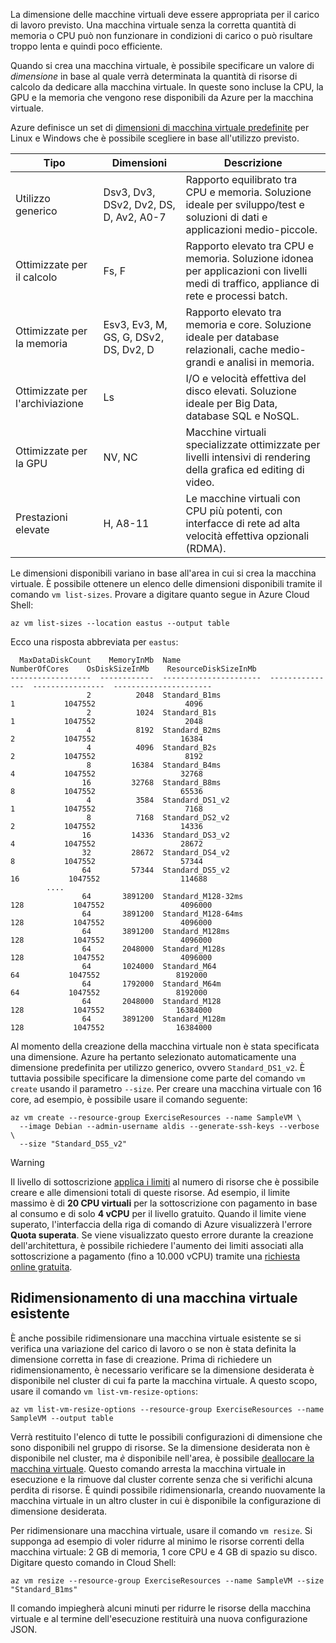 La dimensione delle macchine virtuali deve essere appropriata per il carico di lavoro previsto. Una macchina virtuale senza la corretta quantità di memoria o CPU può non funzionare in condizioni di carico o può risultare troppo lenta e quindi poco efficiente. 

Quando si crea una macchina virtuale, è possibile specificare un valore di _dimensione_ in base al quale verrà determinata la quantità di risorse di calcolo da dedicare alla macchina virtuale. In queste sono incluse la CPU, la GPU e la memoria che vengono rese disponibili da Azure per la macchina virtuale.

Azure definisce un set di [dimensioni di macchina virtuale predefinite](https://docs.microsoft.com/azure/virtual-machines/linux/sizes) per Linux e Windows che è possibile scegliere in base all'utilizzo previsto. 

| Tipo | Dimensioni | Descrizione |
|------|-------|-------------|
| Utilizzo generico   | Dsv3, Dv3, DSv2, Dv2, DS, D, Av2, A0-7 | Rapporto equilibrato tra CPU e memoria. Soluzione ideale per sviluppo/test e soluzioni di dati e applicazioni medio-piccole. |
| Ottimizzate per il calcolo | Fs, F | Rapporto elevato tra CPU e memoria. Soluzione idonea per applicazioni con livelli medi di traffico, appliance di rete e processi batch. |
| Ottimizzate per la memoria  | Esv3, Ev3, M, GS, G, DSv2, DS, Dv2, D   | Rapporto elevato tra memoria e core. Soluzione ideale per database relazionali, cache medio-grandi e analisi in memoria. |
| Ottimizzate per l'archiviazione | Ls | I/O e velocità effettiva del disco elevati. Soluzione ideale per Big Data, database SQL e NoSQL. |
| Ottimizzate per la GPU | NV, NC | Macchine virtuali specializzate ottimizzate per livelli intensivi di rendering della grafica ed editing di video. |
| Prestazioni elevate | H, A8-11 | Le macchine virtuali con CPU più potenti, con interfacce di rete ad alta velocità effettiva opzionali (RDMA). | 

Le dimensioni disponibili variano in base all'area in cui si crea la macchina virtuale. È possibile ottenere un elenco delle dimensioni disponibili tramite il comando `vm list-sizes`. Provare a digitare quanto segue in Azure Cloud Shell:

```azurecli
az vm list-sizes --location eastus --output table
```

Ecco una risposta abbreviata per `eastus`:

```
  MaxDataDiskCount    MemoryInMb  Name                      NumberOfCores    OsDiskSizeInMb    ResourceDiskSizeInMb
------------------  ------------  ----------------------  ---------------  ----------------  ----------------------
                 2          2048  Standard_B1ms                         1           1047552                    4096
                 2          1024  Standard_B1s                          1           1047552                    2048
                 4          8192  Standard_B2ms                         2           1047552                   16384
                 4          4096  Standard_B2s                          2           1047552                    8192
                 8         16384  Standard_B4ms                         4           1047552                   32768
                16         32768  Standard_B8ms                         8           1047552                   65536
                 4          3584  Standard_DS1_v2                       1           1047552                    7168
                 8          7168  Standard_DS2_v2                       2           1047552                   14336
                16         14336  Standard_DS3_v2                       4           1047552                   28672
                32         28672  Standard_DS4_v2                       8           1047552                   57344
                64         57344  Standard_DS5_v2                      16           1047552                  114688
        ....
                64       3891200  Standard_M128-32ms                  128           1047552                 4096000
                64       3891200  Standard_M128-64ms                  128           1047552                 4096000
                64       3891200  Standard_M128ms                     128           1047552                 4096000
                64       2048000  Standard_M128s                      128           1047552                 4096000
                64       1024000  Standard_M64                         64           1047552                 8192000
                64       1792000  Standard_M64m                        64           1047552                 8192000
                64       2048000  Standard_M128                       128           1047552                16384000
                64       3891200  Standard_M128m                      128           1047552                16384000
```

Al momento della creazione della macchina virtuale non è stata specificata una dimensione. Azure ha pertanto selezionato automaticamente una dimensione predefinita per utilizzo generico, ovvero `Standard_DS1_v2`. È tuttavia possibile specificare la dimensione come parte del comando `vm create` usando il parametro `--size`. Per creare una macchina virtuale con 16 core, ad esempio, è possibile usare il comando seguente:

```azurecli
az vm create --resource-group ExerciseResources --name SampleVM \
  --image Debian --admin-username aldis --generate-ssh-keys --verbose \
  --size "Standard_DS5_v2"
```

> [!WARNING]
> Il livello di sottoscrizione [applica i limiti](https://docs.microsoft.com/azure/azure-subscription-service-limits) al numero di risorse che è possibile creare e alle dimensioni totali di queste risorse. Ad esempio, il limite massimo è di **20 CPU virtuali** per la sottoscrizione con pagamento in base al consumo e di solo **4 vCPU** per il livello gratuito. Quando il limite viene superato, l'interfaccia della riga di comando di Azure visualizzerà l'errore **Quota superata**. Se viene visualizzato questo errore durante la creazione dell'architettura, è possibile richiedere l'aumento dei limiti associati alla sottoscrizione a pagamento (fino a 10.000 vCPU) tramite una [richiesta online gratuita](https://docs.microsoft.com/azure/azure-resource-manager/resource-manager-quota-errors). 

## <a name="resizing-an-existing-vm"></a>Ridimensionamento di una macchina virtuale esistente
È anche possibile ridimensionare una macchina virtuale esistente se si verifica una variazione del carico di lavoro o se non è stata definita la dimensione corretta in fase di creazione. Prima di richiedere un ridimensionamento, è necessario verificare se la dimensione desiderata è disponibile nel cluster di cui fa parte la macchina virtuale. A questo scopo, usare il comando `vm list-vm-resize-options`:

```azurecli
az vm list-vm-resize-options --resource-group ExerciseResources --name SampleVM --output table
```

Verrà restituito l'elenco di tutte le possibili configurazioni di dimensione che sono disponibili nel gruppo di risorse. Se la dimensione desiderata non è disponibile nel cluster, ma _è_ disponibile nell'area, è possibile [deallocare la macchina virtuale](https://docs.microsoft.com/cli/azure/vm?view=azure-cli-latest#az-vm-deallocate). Questo comando arresta la macchina virtuale in esecuzione e la rimuove dal cluster corrente senza che si verifichi alcuna perdita di risorse. È quindi possibile ridimensionarla, creando nuovamente la macchina virtuale in un altro cluster in cui è disponibile la configurazione di dimensione desiderata.

Per ridimensionare una macchina virtuale, usare il comando `vm resize`. Si supponga ad esempio di voler ridurre al minimo le risorse correnti della macchina virtuale: 2 GB di memoria, 1 core CPU e 4 GB di spazio su disco. Digitare questo comando in Cloud Shell:

```azurecli
az vm resize --resource-group ExerciseResources --name SampleVM --size "Standard_B1ms"
```

Il comando impiegherà alcuni minuti per ridurre le risorse della macchina virtuale e al termine dell'esecuzione restituirà una nuova configurazione JSON.